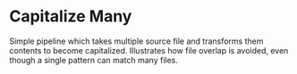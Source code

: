 # Capitalize Many

Simple pipeline which takes multiple source file and transforms them contents to become capitalized.
Illustrates how file overlap is avoided, even though a single pattern can match many files.
